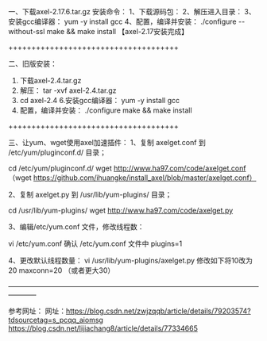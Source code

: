 一、下载axel-2.17.6.tar.gz
安装命令：
1、下载源码包：
2、解压进入目录：
3、安装gcc编译器：
yum -y install gcc
4、配置，编译并安装：
./configure --without-ssl
make && make install
【axel-2.17安装完成】

+++++++++++++++++++++++++++++++++++++

二、旧版安装：
1. 下载axel-2.4.tar.gz
2. 解压：
tar -xvf axel-2.4.tar.gz
5. cd axel-2.4
6.安装gcc编译器：
yum -y install gcc 
8. 配置，编译并安装：
./configure
make && make install 

+++++++++++++++++++++++++++++++++++++

三、让yum、wget使用axel加速插件：
1、复制 axelget.conf 到 /etc/yum/pluginconf.d/ 目录；

cd /etc/yum/pluginconf.d/
wget http://www.ha97.com/code/axelget.conf
（wget https://github.com/ihuangke/install_axel/blob/master/axelget.conf）

2、复制 axelget.py 到 /usr/lib/yum-plugins/ 目录；

cd /usr/lib/yum-plugins/
wget http://www.ha97.com/code/axelget.py

3、编辑/etc/yum.conf 文件，修改线程数：

vi /etc/yum.conf 确认 /etc/yum.conf 文件中 piugins=1

4、更改默认线程数量：
vi /usr/lib/yum-plugins/axelget.py 
修改如下将10改为20
maxconn=20  （或者更大30）

————————————————————————————————————————

参考网址： 
网址：https://blog.csdn.net/zwjzqqb/article/details/79203574?tdsourcetag=s_pcqq_aiomsg
https://blog.csdn.net/lijiachang8/article/details/77334665
